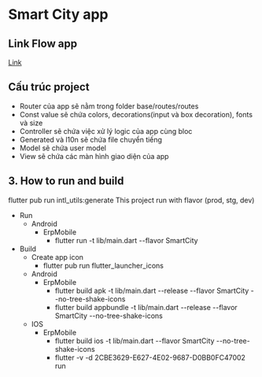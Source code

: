 # Smart City app

## Link Flow app
[Link](https://drive.google.com/file/d/10f0Kf6xwWv7Tm-ht-PghVyFAthieLKF8/view?usp=drive_link)

## Cấu trúc project
- Router của app sẽ nằm trong folder base/routes/routes
- Const value sẽ chứa colors, decorations(input và box decoration), fonts và size
- Controller sẽ chứa việc xử lý logic của app cùng bloc
- Generated và l10n sẽ chứa file chuyển tiếng
- Model sẽ chứa user model
- View sẽ chứa các màn hình giao diện của app



## 3. How to run and build
flutter pub run intl_utils:generate
This project run with flavor (prod, stg, dev)
- Run
    - Android
        - ErpMobile
            - flutter run -t lib/main.dart --flavor SmartCity
- Build
    - Create app icon
        - flutter pub run flutter_launcher_icons
    - Android
        - ErpMobile
            - flutter build apk -t lib/main.dart --release --flavor SmartCity --no-tree-shake-icons
            - flutter build appbundle -t lib/main.dart --release --flavor SmartCity  --no-tree-shake-icons
    - IOS
        - ErpMobile
            - flutter build ios -t lib/main.dart --flavor SmartCity --no-tree-shake-icons
            - flutter -v -d 2CBE3629-E627-4E02-9687-D0BB0FC47002 run